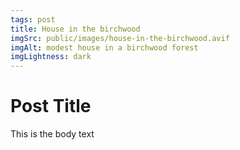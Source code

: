 ```yaml
---
tags: post
title: House in the birchwood
imgSrc: public/images/house-in-the-birchwood.avif
imgAlt: modest house in a birchwood forest
imgLightness: dark
---
```

# Post Title

This is the body text